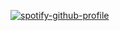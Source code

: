 [![spotify-github-profile](https://spotify-github-profile.kittinanx.com/api/view?uid=315j35fmndpt53p3qvqj63czfcwi&cover_image=true&theme=default&show_offline=true&background_color=fec3d7&interchange=false&bar_color=ffffff&bar_color_cover=false)](https://github.com/kittinan/spotify-github-profile)
